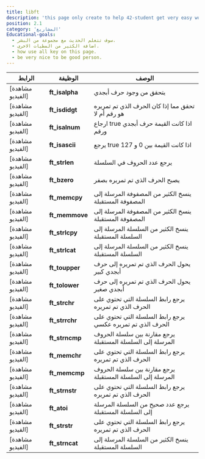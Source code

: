 ```yaml
---
title: libft
description: 'this page only create to help 42-student get very easy work with any thing'
position: 2.1
category: 'المشاريع'
Educational-goals:
  - سوف تتعلم الحديث مع مجموعة من البشر.
  - اضافة الكثير من المطيات الاخرى.
  - how use all key on this page.
  - be very nice to be good person.
---
```



|الرابط|الوظيفة|الوصف
|--|--|--|
| <a  target="_blank">[مشاهدة الفيديو]</a> | **ft_isalpha** |يتحقق من وجود حرف أبجدي
| <a  target="_blank">[مشاهدة الفيديو]</a> | **ft_isdidgt** |تحقق مما إذا كان الحرف الذي تم تمريره هو رقم أم لا
| <a  target="_blank">[مشاهدة الفيديو]</a> | **ft_isalnum** |ارجاع true اذا كانت القيمة حرف أبجدي ورقم
| <a  target="_blank">[مشاهدة الفيديو]</a> | **ft_isascii** |يرجع true اذا كانت القيمة بين 0 و 127
| <a  target="_blank">[مشاهدة الفيديو]</a> | **ft_strlen**  |يرجع عدد الحروف في السلسلة
| <a  target="_blank">[مشاهدة الفيديو]</a> | **ft_bzero**   |يصبح الحرف الذي تم تمريره بصفر
| <a  target="_blank">[مشاهدة الفيديو]</a> | **ft_memcpy**  |ينسخ الكثير من المصفوفة المرسلة إلى المصفوفة المستقبلة
| <a  target="_blank">[مشاهدة الفيديو]</a> | **ft_memmove** | ينسخ الكثير من المصفوفة المرسلة إلى المصفوفة المستقبلة
| <a  target="_blank">[مشاهدة الفيديو]</a> | **ft_strlcpy** | ينسخ الكثير من السلسلة المرسلة إلى السلسلة المستقبلة
| <a  target="_blank">[مشاهدة الفيديو]</a> | **ft_strlcat** | ينسخ الكثير من السلسلة المرسلة إلى السلسلة المستقبلة
| <a  target="_blank">[مشاهدة الفيديو]</a> | **ft_toupper** | يحول الحرف الذي تم تمريره إلى حرف أبجدي كبير
| <a  target="_blank">[مشاهدة الفيديو]</a> | **ft_tolower** | يحول الحرف الذي تم تمريره إلى حرف أبجدي صغير
| <a  target="_blank">[مشاهدة الفيديو]</a> | **ft_strchr**  | يرجع رابط السلسلة التي تحتوي على الحرف الذي تم تمريره
| <a  target="_blank">[مشاهدة الفيديو]</a> | **ft_strrchr** | يرجع رابط السلسلة التي تحتوي على الحرف الذي تم تمريره عكسي
| <a  target="_blank">[مشاهدة الفيديو]</a> | **ft_strncmp** | يرجع مقارنة بين سلسلة الحروف المرسلة إلى السلسلة المستقبلة 
| <a  target="_blank">[مشاهدة الفيديو]</a> | **ft_memchr**  | يرجع رابط السلسلة التي تحتوي على الحرف الذي تم تمريره
| <a  target="_blank">[مشاهدة الفيديو]</a> | **ft_memcmp**  | يرجع مقارنة بين سلسلة الحروف المرسلة إلى السلسلة المستقبلة
| <a  target="_blank">[مشاهدة الفيديو]</a> | **ft_strnstr** | يرجع رابط السلسلة التي تحتوي على الحرف الذي تم تمريره
| <a  target="_blank">[مشاهدة الفيديو]</a> | **ft_atoi**    | يرجع عدد صحيح من السلسلة المرسلة إلى السلسلة المستقبلة 
| <a  target="_blank">[مشاهدة الفيديو]</a> | **ft_strstr**  | يرجع رابط السلسلة التي تحتوي على الحرف الذي تم تمريره
| <a  target="_blank">[مشاهدة الفيديو]</a> | **ft_strncat** | ينسخ الكثير من السلسلة المرسلة إلى السلسلة المستقبلة












</div>